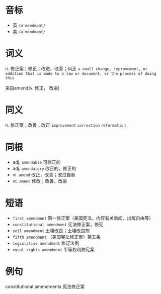 # 音标

- 英 `/ə'mendmənt/`
- 美 `/ə'mɛndmənt/`

# 词义

n. 修正案；修正；改进，改善；纠正
`a small change, improvement, or addition that is made to a law or document, or the process of doing this`



来自amend(v. 修正， 改进)

# 同义

n. 修正案；改善；改正
`improvement` `correction` `reformation`

# 同根

- adj. `amendable` 可修正的
- adj. `amendatory` 改正的，修正的
- vi. `amend` 改正，改善；改过自新
- vt. `amend` 修改；改善，改进

# 短语

- `first amendment` 第一修正案（美国宪法，内容有关新闻、出版自由等）
- `constitutional amendment` 宪法修正案，修宪
- `soil amendment` 土壤改良；土壤改良剂
- `fifth amendment` （美国宪法修正案）第五条
- `legislative amendment` 修订法例
- `equal rights amendment` 平等权利修宪案

# 例句

constitutional amendments
宪法修正案


